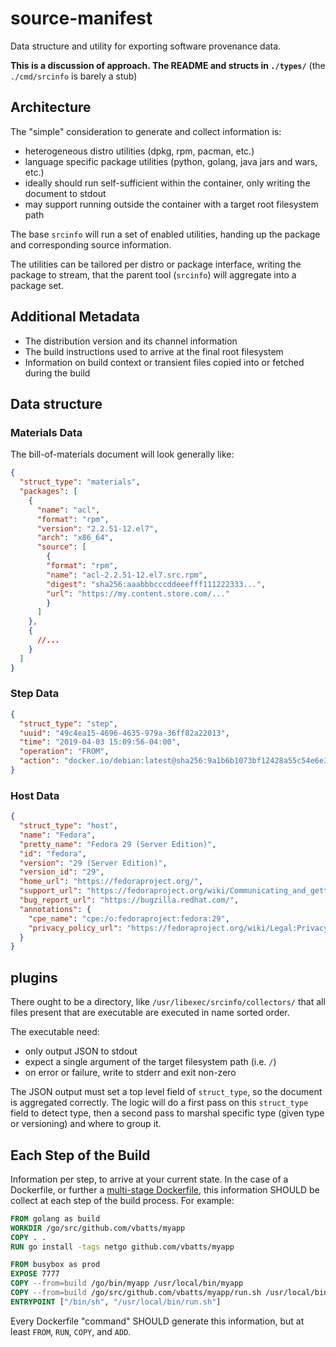 # source-manifest

Data structure and utility for exporting software provenance data.

**This is a discussion of approach. The README and structs in `./types/`**
(the `./cmd/srcinfo` is barely a stub)

## Architecture

The "simple" consideration to generate and collect information is:
- heterogeneous distro utilities (dpkg, rpm, pacman, etc.)
- language specific package utilities (python, golang, java jars and wars, etc.)
- ideally should run self-sufficient within the container, only writing the document to stdout
- may support running outside the container with a target root filesystem path

The base `srcinfo` will run a set of enabled utilities, handing up the package and corresponding source information.

The utilities can be tailored per distro or package interface, writing the package to stream, that the parent tool (`srcinfo`) will aggregate into a package set.

## Additional Metadata

- The distribution version and its channel information
- The build instructions used to arrive at the final root filesystem
- Information on build context or transient files copied into or fetched during the build

## Data structure

### Materials Data

The bill-of-materials document will look generally like:

```json
{
  "struct_type": "materials",
  "packages": [
    {
      "name": "acl",
      "format": "rpm",
      "version": "2.2.51-12.el7",
      "arch": "x86_64",
      "source": [
        {
        "format": "rpm",
        "name": "acl-2.2.51-12.el7.src.rpm",
        "digest": "sha256:aaabbbcccddeeefff111222333...",
        "url": "https://my.content.store.com/..."
        }
      ]
    },
    {
      //...
    }
  ]
}
```

### Step Data

```json
{
  "struct_type": "step",
  "uuid": "49c4ea15-4696-4635-979a-36ff82a22013",
  "time": "2019-04-03 15:09:56-04:00",
  "operation": "FROM",
  "action": "docker.io/debian:latest@sha256:9a1b6b1073bf12428a55c54e6e3bb001946afbcf49b7fea6a02d345790356998"
}
```

### Host Data

```json
{
  "struct_type": "host",
  "name": "Fedora",
  "pretty_name": "Fedora 29 (Server Edition)",
  "id": "fedora",
  "version": "29 (Server Edition)",
  "version_id": "29",
  "home_url": "https://fedoraproject.org/",
  "support_url": "https://fedoraproject.org/wiki/Communicating_and_getting_help",
  "bug_report_url": "https://bugzilla.redhat.com/",
  "annotations": {
    "cpe_name": "cpe:/o:fedoraproject:fedora:29",
    "privacy_policy_url": "https://fedoraproject.org/wiki/Legal:PrivacyPolicy"
  }
}

```

## plugins

There ought to be a directory, like `/usr/libexec/srcinfo/collectors/` that all files present that are executable are executed in name sorted order.

The executable need:
- only output JSON to stdout
- expect a single argument of the target filesystem path (i.e. `/`)
- on error or failure, write to stderr and exit non-zero

The JSON output must set a top level field of `struct_type`, so the document is aggregated correctly.
The logic will do a first pass on this `struct_type` field to detect type, then a second pass to marshal specific type (given type or versioning) and where to group it.

## Each Step of the Build

Information per step, to arrive at your current state.
In the case of a Dockerfile, or further a [multi-stage Dockerfile](https://blog.alexellis.io/mutli-stage-docker-builds/), this information SHOULD be collect at each step of the build process.
For example:

```Dockerfile
FROM golang as build
WORKDIR /go/src/github.com/vbatts/myapp
COPY . .
RUN go install -tags netgo github.com/vbatts/myapp

FROM busybox as prod
EXPOSE 7777
COPY --from=build /go/bin/myapp /usr/local/bin/myapp
COPY --from=build /go/src/github.com/vbatts/myapp/run.sh /usr/local/bin/run.sh
ENTRYPOINT ["/bin/sh", "/usr/local/bin/run.sh"]
```

Every Dockerfile "command" SHOULD generate this information, but at least
`FROM`, `RUN`, `COPY`, and `ADD`.

